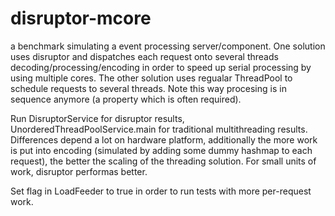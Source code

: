 disruptor-mcore
===============

a benchmark simulating a event processing server/component.
One solution uses disruptor and dispatches each request onto several threads decoding/processing/encoding 
in order to speed up serial processing by using multiple cores.
The other solution uses regualar ThreadPool to schedule requests to several threads. Note this way procesing is 
in sequence anymore (a property which is often required).

Run DisruptorService for disruptor results, UnorderedThreadPoolService.main for traditional multithreading results.
Differences depend a lot on hardware platform, additionally the more work is put into encoding 
(simulated by adding some dummy hashmap to each request), the better the scaling of the threading solution. For small
units of work, disruptor performas better.

Set flag in LoadFeeder to true in order to run tests with more per-request work.
